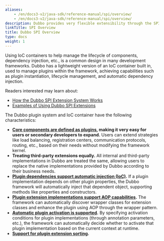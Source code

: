 ```yaml
---
aliases:
    - /en/docs3-v2/java-sdk/reference-manual/spi/overview/
    - /en/docs3-v2/java-sdk/reference-manual/spi/overview/
description: Dubbo provides very flexible extensibility through the SPI mechanism
linkTitle: SPI Overview
title: Dubbo SPI Overview
type: docs
weight: 1
---
```


Using IoC containers to help manage the lifecycle of components, dependency injection, etc., is a common design in many development frameworks. Dubbo has a lightweight version of an IoC container built in, used to manage plugins within the framework, achieving capabilities such as plugin instantiation, lifecycle management, and automatic dependency injection.

Readers interested may learn about:
* [How the Dubbo SPI Extension System Works](/en/overview/mannual/java-sdk/reference-manual/architecture/dubbo-spi/)
* [Examples of Using Dubbo SPI Extensions](/en/overview/mannual/java-sdk/tasks/extensibility/spi/)

The Dubbo plugin system and IoC container have the following characteristics:
* **[Core components are defined as plugins](../spi-list/), making it very easy for users or secondary developers to expand.** Users can extend strategies like load balancing, registration centers, communication protocols, routing, etc., based on their needs without modifying the framework kernel.
* **Treating third-party extensions equally.** All internal and third-party implementations in Dubbo are treated the same, allowing users to replace the native implementations provided by Dubbo according to their business needs.
* **[Plugin dependencies support automatic injection (IoC)](/en/overview/mannual/java-sdk/reference-manual/architecture/dubbo-spi/#23-ioc-机制).** If a plugin implementation depends on other plugin properties, the Dubbo framework will automatically inject that dependent object, supporting methods like properties and constructors.
* **[Plugin extension implementations support AOP capabilities](/en/overview/mannual/java-sdk/reference-manual/architecture/dubbo-spi/#24-aop-机制).** The framework can automatically discover wrapper classes for extension classes and enhance the plugin using AOP through the wrapper pattern.
* **[Automatic plugin activation is supported](/en/overview/mannual/java-sdk/reference-manual/architecture/dubbo-spi/#25-activate激活条件).** By specifying activation conditions for plugin implementations (through annotation parameters, etc.), the framework can automatically decide whether to activate that plugin implementation based on the current context at runtime.
* **[Support for plugin extension sorting](/en/overview/mannual/java-sdk/reference-manual/architecture/dubbo-spi/#26-扩展点排序).**

